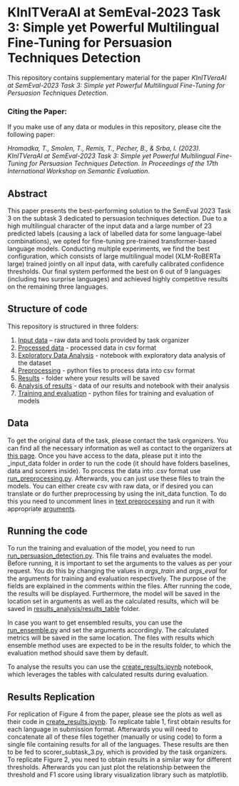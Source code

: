 # KInITVeraAI at SemEval-2023 Task 3: Simple yet Powerful Multilingual Fine-Tuning for Persuasion Techniques Detection

This repository contains supplementary material for the paper *KInITVeraAI at SemEval-2023 Task 3: Simple yet Powerful Multilingual Fine-Tuning for Persuasion Techniques Detection*.

### Citing the Paper:
If you make use of any data or modules in this repository, please cite the following paper:

*Hromadka, T., Smolen, T., Remis, T., Pecher, B., & Srba, I. (2023). KInITVeraAI at SemEval-2023 Task 3: Simple yet Powerful Multilingual Fine-Tuning for Persuasion Techniques Detection. In Proceedings of the 17th International Workshop on Semantic Evaluation.*

## Abstract

This paper presents the best-performing solution to the SemEval 2023 Task 3 on the subtask 3 dedicated to persuasion techniques detection. Due to a high multilingual character of the input data and a large number of 23 predicted labels (causing a lack of labelled data for some language-label combinations), we opted for fine-tuning pre-trained transformer-based language models. Conducting multiple experiments, we find the best configuration, which consists of large multilingual model (XLM-RoBERTa large) trained jointly on all input data, with carefully calibrated confidence thresholds. Our final system performed the best on 6 out of 9 languages (including two surprise languages) and achieved highly competitive results on the remaining three languages.

## Structure of code

This repository is structured in three folders:

1. [Input data](_input_data) – raw data and tools provided by task organizer
2. [Processed data](_processed_data) - processed data in csv format
3. [Exploratory Data Analysis](eda) - notebook with exploratory data analysis of the dataset
4. [Preprocessing](preprocessing) - python files to process data into csv format
5. [Results](results) - folder where your results will be saved
6. [Analysis of results](results_analysis) - data of our results and notebook with their analysis
7. [Training and evaluation](training_evaluation) - python files for training and evaluation of models

## Data

To get the original data of the task, please contact the task organizers. You can find all the necessary information as well as contact to the organizers at [this page](https://propaganda.math.unipd.it/semeval2023task3/). Once you have access to the data, please put it into the _input_data folder in order to run the code (it should have folders baselines, data and scorers inside). To process the data into .csv format use [run_preprocessing.py](run_preprocessing.py). Afterwards, you can just use these files to train the models. You can either create csv with raw data, or if desired you can translate or do further preprocessing by using the init_data function. To do this you need to uncomment lines in [text preprocessing](/preprocessing/text_preprocessing.py) and run it with appropriate [arguments](/preprocessing/args.py).


## Running the code
To run the training and evaluation of the model, you need to run [run_persuasion_detection.py](run_persuasion_detection.py). This file trains and evaluates the model. Before running, it is important to set the arguments to the values as per your request. You do this by changing the values in *args_train* and *args_eval* for the arguments for training and evaluation respectively. The purpose of the fields are explained in the comments within the files. After running the code, the results will be displayed. Furthermore, the model will be saved in the location set in arguments as well as the calculated results, which will be saved in [results_analysis/results_table](results_analysis/results_table) folder.

In case you want to get ensembled results, you can use the [run_ensemble.py](run_ensemble.py) and set the arguments accordingly. The calculated metrics will be saved in the same location. The files with results which ensemble method uses are expected to be in the results folder, to which the evaluation method should save them by default.

To analyse the results you can use the [create_results.ipynb](/results_analysis/create_results.ipynb) notebook, which leverages the tables with calculated results during evaluation.

## Results Replication

For replication of Figure 4 from the paper, please see the plots as well as their code in [create_results.ipynb](/results_analysis/create_results.ipynb). To replicate table 1, first obtain results for each language in submission format. Afterwards you will need to concatenate all of these files together (manually or using code) to form a single file containing results for all of the languages. These results are then to be fed to scorer_subtask_3.py, which is provided by the task organizers. To replicate Figure 2, you need to obtain results in a similar way for different thresholds. Afterwards you can just plot the relationship between the threshold and F1 score using library visualization library such as matplotlib.